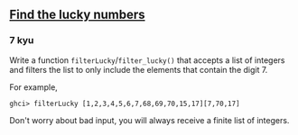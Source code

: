 <h2><a href=https://www.codewars.com/kata/580435ab150cca22650001fb/train/javascript target="_blank">Find the lucky numbers</a></h2><h3>7 kyu</h3><p>Write a function <code>filterLucky</code>/<code>filter_lucky()</code> that accepts a list of integers and filters the list to only include the elements that contain the digit 7.</p><p>For example,</p><pre><code>ghci&gt; filterLucky [1,2,3,4,5,6,7,68,69,70,15,17][7,70,17]</code></pre><p>Don't worry about bad input, you will always receive a finite list of integers.</p>